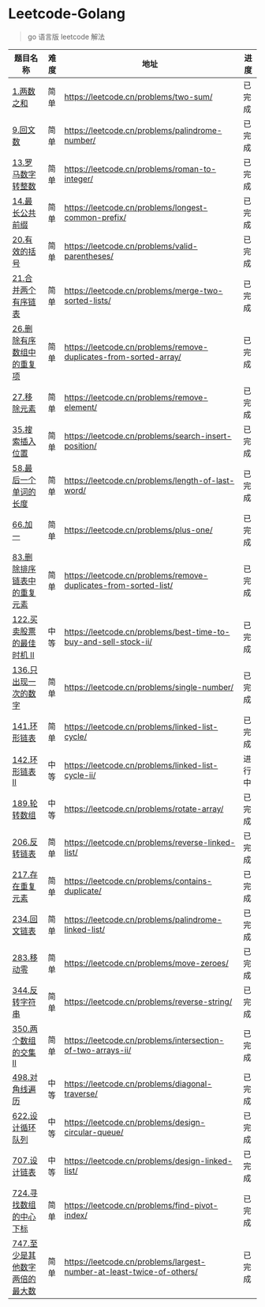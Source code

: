 # Leetcode-Golang
> go 语言版 leetcode 解法

| 题目名称                                                                       | 难度 | 地址 | 进度 |
|----------------------------------------------------------------------------|----|----|----|
| [1.两数之和](./1.two-sum/main.go)                                              | 简单 | https://leetcode.cn/problems/two-sum/ | 已完成 |
| [9.回文数](./9.palindrome-number/main.go)                                     | 简单 | https://leetcode.cn/problems/palindrome-number/ | 已完成 |
| [13.罗马数字转整数](./13.roman-to-integer/main.go)                                | 简单 | https://leetcode.cn/problems/roman-to-integer/ | 已完成 |
| [14.最长公共前缀](./14.longest-common-prefix/main.go)                                                 | 简单 | https://leetcode.cn/problems/longest-common-prefix/ | 已完成 |
| [20.有效的括号](./20.valid-parentheses/main.go)                                                 | 简单 | https://leetcode.cn/problems/valid-parentheses/ | 已完成 |
| [21.合并两个有序链表](./21.merge-two-sorted-lists/main.go)                         | 简单 | https://leetcode.cn/problems/merge-two-sorted-lists/ | 已完成 |
| [26.删除有序数组中的重复项](./26.remove-duplicates-from-sorted-array/main.go)         | 简单 | https://leetcode.cn/problems/remove-duplicates-from-sorted-array/ | 已完成 |
| [27.移除元素](./27.remove-element/main.go)         | 简单 | https://leetcode.cn/problems/remove-element/ | 已完成 |
| [35.搜索插入位置](./35.search-insert-position/main.go)         | 简单 | https://leetcode.cn/problems/search-insert-position/ | 已完成 |
| [58.最后一个单词的长度](./58.length-of-last-word/main.go)         | 简单 | https://leetcode.cn/problems/length-of-last-word/ | 已完成 |
| [66.加一](./66.plus-one/main.go)                                             | 简单 | https://leetcode.cn/problems/plus-one/ | 已完成 |
| [83.删除排序链表中的重复元素](./83.remove-duplicates-from-sorted-list/main.go)         | 简单 | https://leetcode.cn/problems/remove-duplicates-from-sorted-list/ | 已完成 |
| [122.买卖股票的最佳时机 II](./122.best-time-to-buy-and-sell-stock-ii/main.go)       | 中等 | https://leetcode.cn/problems/best-time-to-buy-and-sell-stock-ii/ | 已完成 |
| [136.只出现一次的数字](./136.single-number/main.go)                                | 简单 | https://leetcode.cn/problems/single-number/ | 已完成 |
| [141.环形链表](./141.linked-list-cycle/main.go)                                | 简单 | https://leetcode.cn/problems/linked-list-cycle/ | 已完成 |
| [142.环形链表 II](./142.linked-list-cycle-ii/main.go)                          | 中等 | https://leetcode.cn/problems/linked-list-cycle-ii/ | 进行中 |
| [189.轮转数组](./189.rotate-array/main.go)                                     | 中等 | https://leetcode.cn/problems/rotate-array/ | 已完成 |
| [206.反转链表](./206.reverse-linked-list/main.go)                              | 简单 | https://leetcode.cn/problems/reverse-linked-list/ | 已完成 |
| [217.存在重复元素](./217.contains-duplicate/main.go)                             | 简单 | https://leetcode.cn/problems/contains-duplicate/ | 已完成 |
| [234.回文链表](./234.palindrome-linked-list/main.go)                           | 简单 | https://leetcode.cn/problems/palindrome-linked-list/ | 已完成 |
| [283.移动零](./283.move-zeroes/main.go)                                       | 简单 | https://leetcode.cn/problems/move-zeroes/ | 已完成 |
| [344.反转字符串](./344.reverse-string/main.go)                                  | 简单 | https://leetcode.cn/problems/reverse-string/ | 已完成 |
| [350.两个数组的交集 II](./350.intersection-of-two-arrays-ii/main.go)              | 简单 | https://leetcode.cn/problems/intersection-of-two-arrays-ii/ | 已完成 |
| [498.对角线遍历](./498.diagonal-traverse/main.go)                               | 中等 | https://leetcode.cn/problems/diagonal-traverse/ | 已完成 |
| [622.设计循环队列](./622.design-circular-queue/main.go)                          | 中等 | https://leetcode.cn/problems/design-circular-queue/ | 已完成 |
| [707.设计链表](./707.design-linked-list/main.go)                               | 中等 | https://leetcode.cn/problems/design-linked-list/ | 已完成 |
| [724.寻找数组的中心下标](./724.find-pivot-index/main.go)                            | 简单 | https://leetcode.cn/problems/find-pivot-index/ | 已完成 |
| [747.至少是其他数字两倍的最大数](./747.largest-number-at-least-twice-of-others/main.go) | 简单 | https://leetcode.cn/problems/largest-number-at-least-twice-of-others/ | 已完成 |

